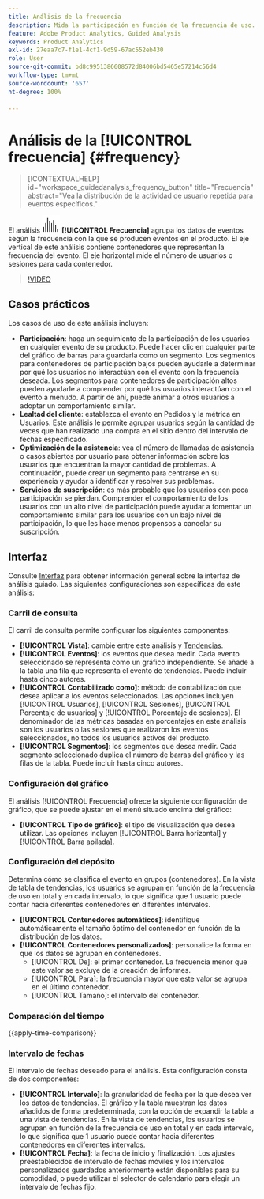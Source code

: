 ```yaml
---
title: Análisis de la frecuencia
description: Mida la participación en función de la frecuencia de uso.
feature: Adobe Product Analytics, Guided Analysis
keywords: Product Analytics
exl-id: 27eaa7c7-f1e1-4cf1-9d59-67ac552eb430
role: User
source-git-commit: bd8c9951386608572d84006bd5465e57214c56d4
workflow-type: tm+mt
source-wordcount: '657'
ht-degree: 100%

---
```


# Análisis de la [!UICONTROL frecuencia] {#frequency}

<!-- markdownlint-disable MD034 -->

>[!CONTEXTUALHELP]
>id="workspace_guidedanalysis_frequency_button"
>title="Frecuencia"
>abstract="Vea la distribución de la actividad de usuario repetida para eventos específicos."

<!-- markdownlint-enable MD034 -->

El análisis ![Frecuencia](/help/assets/icons/Histogram.svg) **[!UICONTROL Frecuencia]** agrupa los datos de eventos según la frecuencia con la que se producen eventos en el producto. El eje vertical de este análisis contiene contenedores que representan la frecuencia del evento. El eje horizontal mide el número de usuarios o sesiones para cada contenedor.

>[!VIDEO](https://video.tv.adobe.com/v/3435805/?captions=spa&quality=12&learn=on)

## Casos prácticos

Los casos de uso de este análisis incluyen:

* **Participación**: haga un seguimiento de la participación de los usuarios en cualquier evento de su producto. Puede hacer clic en cualquier parte del gráfico de barras para guardarla como un segmento. Los segmentos para contenedores de participación bajos pueden ayudarle a determinar por qué los usuarios no interactúan con el evento con la frecuencia deseada. Los segmentos para contenedores de participación altos pueden ayudarle a comprender por qué los usuarios interactúan con el evento a menudo. A partir de ahí, puede animar a otros usuarios a adoptar un comportamiento similar.
* **Lealtad del cliente**: establezca el evento en Pedidos y la métrica en Usuarios. Este análisis le permite agrupar usuarios según la cantidad de veces que han realizado una compra en el sitio dentro del intervalo de fechas especificado.
* **Optimización de la asistencia**: vea el número de llamadas de asistencia o casos abiertos por usuario para obtener información sobre los usuarios que encuentran la mayor cantidad de problemas. A continuación, puede crear un segmento para centrarse en su experiencia y ayudar a identificar y resolver sus problemas.
* **Servicios de suscripción**: es más probable que los usuarios con poca participación se pierdan. Comprender el comportamiento de los usuarios con un alto nivel de participación puede ayudar a fomentar un comportamiento similar para los usuarios con un bajo nivel de participación, lo que les hace menos propensos a cancelar su suscripción.

## Interfaz

Consulte [Interfaz](../overview.md#interface) para obtener información general sobre la interfaz de análisis guiado. Las siguientes configuraciones son específicas de este análisis:

### Carril de consulta

El carril de consulta permite configurar los siguientes componentes:

* **[!UICONTROL Vista]**: cambie entre este análisis y [Tendencias](trends.md).
* **[!UICONTROL Eventos]**: los eventos que desea medir. Cada evento seleccionado se representa como un gráfico independiente. Se añade a la tabla una fila que representa el evento de tendencias. Puede incluir hasta cinco autores.
* **[!UICONTROL Contabilizado como]**: método de contabilización que desea aplicar a los eventos seleccionados. Las opciones incluyen [!UICONTROL Usuarios], [!UICONTROL Sesiones], [!UICONTROL Porcentaje de usuarios] y [!UICONTROL Porcentaje de sesiones]. El denominador de las métricas basadas en porcentajes en este análisis son los usuarios o las sesiones que realizaron los eventos seleccionados, no todos los usuarios activos del producto.
* **[!UICONTROL Segmentos]**: los segmentos que desea medir. Cada segmento seleccionado duplica el número de barras del gráfico y las filas de la tabla. Puede incluir hasta cinco autores.

### Configuración del gráfico

El análisis [!UICONTROL Frecuencia] ofrece la siguiente configuración de gráfico, que se puede ajustar en el menú situado encima del gráfico:

* **[!UICONTROL Tipo de gráfico]**: el tipo de visualización que desea utilizar. Las opciones incluyen [!UICONTROL Barra horizontal] y [!UICONTROL Barra apilada].

### Configuración del depósito

Determina cómo se clasifica el evento en grupos (contenedores). En la vista de tabla de tendencias, los usuarios se agrupan en función de la frecuencia de uso en total y en cada intervalo, lo que significa que 1 usuario puede contar hacia diferentes contenedores en diferentes intervalos.

* **[!UICONTROL Contenedores automáticos]**: identifique automáticamente el tamaño óptimo del contenedor en función de la distribución de los datos.
* **[!UICONTROL Contenedores personalizados]**: personalice la forma en que los datos se agrupan en contenedores.
   * [!UICONTROL De]: el primer contenedor. La frecuencia menor que este valor se excluye de la creación de informes.
   * [!UICONTROL Para]: la frecuencia mayor que este valor se agrupa en el último contenedor.
   * [!UICONTROL Tamaño]: el intervalo del contenedor.

### Comparación del tiempo

{{apply-time-comparison}}

### Intervalo de fechas

El intervalo de fechas deseado para el análisis. Esta configuración consta de dos componentes:

* **[!UICONTROL Intervalo]**: la granularidad de fecha por la que desea ver los datos de tendencias. El gráfico y la tabla muestran los datos añadidos de forma predeterminada, con la opción de expandir la tabla a una vista de tendencias. En la vista de tendencias, los usuarios se agrupan en función de la frecuencia de uso en total y en cada intervalo, lo que significa que 1 usuario puede contar hacia diferentes contenedores en diferentes intervalos.
* **[!UICONTROL Fecha]**: la fecha de inicio y finalización. Los ajustes preestablecidos de intervalo de fechas móviles y los intervalos personalizados guardados anteriormente están disponibles para su comodidad, o puede utilizar el selector de calendario para elegir un intervalo de fechas fijo.


<!--
## Example

See below foran example of the analysis.

![Frequency](../assets/frequency.png)

-->
